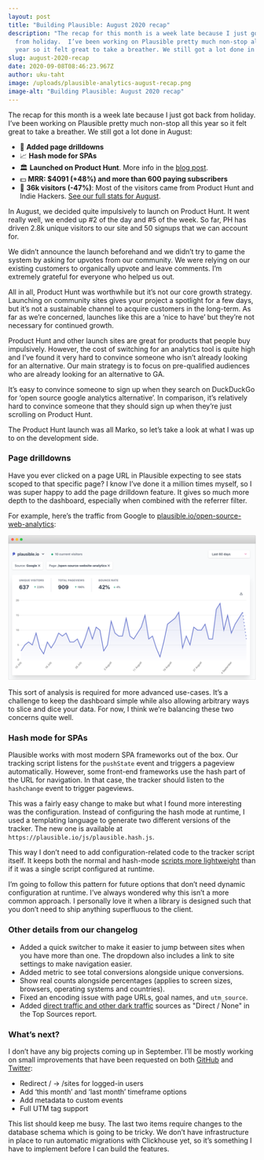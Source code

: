 ```yaml
---
layout: post
title: "Building Plausible: August 2020 recap"
description: "The recap for this month is a week late because I just got back
  from holiday.  I’ve been working on Plausible pretty much non-stop all this
  year so it felt great to take a breather. We still got a lot done in August:"
slug: august-2020-recap
date: 2020-09-08T08:46:23.967Z
author: uku-taht
image: /uploads/plausible-analytics-august-recap.png
image-alt: "Building Plausible: August 2020 recap"
---
```

The recap for this month is a week late because I just got back from holiday.  I’ve been working on Plausible pretty much non-stop all this year so it felt great to take a breather. We still got a lot done in August:

* 🚀 **Added page drilldowns**
* 📈 **Hash mode for SPAs**
* 🏛️ **Launched on Product Hunt**. More info in the [blog post](https://plausible.io/blog/product-hunt-launch).
* 💵 **MRR: $4091 (+48%) and more than 600 paying subscribers**
* 👩 **36k visitors (-47%)**:  Most of the visitors came from Product Hunt and Indie Hackers.  [See our full stats for August](https://plausible.io/plausible.io?period=month&date=2020-08-08).

In August, we decided quite impulsively to launch on Product Hunt. It went really well, we ended up #2 of the day and #5 of the week. So far, PH has driven 2.8k unique visitors to our site and 50 signups that we can account for.

We didn’t announce the launch beforehand and we didn’t try to game the system by asking for upvotes from our community. We were relying on our existing customers to organically upvote and leave comments. I’m extremely grateful for everyone who helped us out.

All in all, Product Hunt was worthwhile but it’s not our core growth strategy. Launching on community sites gives your project a spotlight for a few days, but it’s not a sustainable channel to acquire customers in the long-term. As far as we’re concerned, launches like this are a ‘nice to have’ but they’re not necessary for continued growth.

Product Hunt and other launch sites are great for products that people buy impulsively. However, the cost of switching for an analytics tool is quite high and I’ve found it very hard to convince someone who isn’t already looking for an alternative. Our main strategy is to focus on pre-qualified audiences who are already looking for an alternative to GA.

It’s easy to convince someone to sign up when they search on DuckDuckGo for ‘open source google analytics alternative’. In comparison, it’s relatively hard to convince someone that they should sign up when they’re just scrolling on Product Hunt.

The Product Hunt launch was all Marko, so let’s take a look at what I was up to on the development side.

### Page drilldowns

Have you ever clicked on a page URL in Plausible expecting to see stats scoped to that specific page? I know I’ve done it a million times myself, so I was super happy to add the page drilldown feature. It gives so much more depth to the dashboard, especially when combined with the referrer filter.

For example, here’s the traffic from Google to [plausible.io/open-source-web-analytics](https://plausible.io/open-source-website-analytics):

![Google traffic to /open-source-web-analytics](/uploads/google-traffic-to-open-source-web-analytics.png "Google traffic to /open-source-web-analytics")

This sort of analysis is required for more advanced use-cases. It’s a challenge to keep the dashboard simple while also allowing arbitrary ways to slice and dice your data. For now, I think we’re balancing these two concerns quite well.

### Hash mode for SPAs

Plausible works with most modern SPA frameworks out of the box. Our tracking script listens for the `pushState` event and triggers a pageview automatically. However, some front-end frameworks use the hash part of the URL for navigation. In that case, the tracker should listen to the `hashchange` event  to trigger pageviews. 

This was a fairly easy change to make but what I found more interesting was the configuration. Instead of configuring the hash mode at runtime, I used a templating language to generate two different versions of the tracker. The new one is available at `https://plausible.io/js/plausible.hash.js`. 

This way I don’t need to add configuration-related code to the tracker script itself. It keeps both the normal and hash-mode [scripts more lightweight](https://plausible.io/lightweight-web-analytics) than if it was a single script configured at runtime.

I’m going to follow this pattern for future options that don’t need dynamic configuration at runtime. I’ve always wondered why this isn’t a more common approach. I personally love it when a library is designed such that you don’t need to ship anything superfluous to the client.

### Other details from our changelog

* Added a quick switcher to make it easier to jump between sites when you have more than one. The dropdown also includes a link to site settings to make navigation easier.
* Added metric to see total conversions alongside unique conversions.
* Show real counts alongside percentages (applies to screen sizes, browsers, operating systems and countries).
* Fixed an encoding issue with page URLs, goal names, and `utm_source`.
* Added [direct traffic and other dark traffic](https://plausible.io/blog/referrer-policy) sources as "Direct / None" in the Top Sources report.

### What’s next?

I don’t have any big projects coming up in September. I’ll be mostly working on small improvements that have been requested on both [GitHub](https://github.com/plausible/analytics/issues) and [Twitter](https://twitter.com/PlausibleHQ):

* Redirect / -> /sites for logged-in users
* Add ‘this month’ and ‘last month’ timeframe options
* Add metadata to custom events
* Full UTM tag support

This list should keep me busy. The last two items require changes to the database schema which is going to be tricky. We don’t have infrastructure in place to run automatic migrations with Clickhouse yet, so it’s something I have to implement before I can build the features.